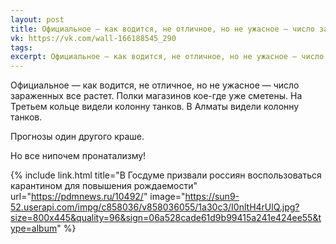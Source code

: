 ```yaml
---
layout: post
title: Официальное — как водится, не отличное, но не ужасное — число зараженных все растет
vk: https://vk.com/wall-166188545_290
tags: 
excerpt: Официальное — как водится, не отличное, но не ужасное — число зараженных все растет. Полки магазинов кое-где уже сметены. На Третьем кольце видели колонну танков. В Алматы видели колонну танков. ...
---
```

Официальное — как водится, не отличное, но не ужасное — число зараженных все растет. Полки магазинов кое-где уже сметены. На Третьем кольце видели колонну танков. В Алматы видели колонну танков. 

Прогнозы один другого краше. 

Но все нипочем пронатализму!

{% include link.html title="В Госдуме призвали россиян воспользоваться карантином для повышения рождаемости" url="https://pdmnews.ru/10492/" image="https://sun9-52.userapi.com/impg/c858036/v858036055/1a30c3/I0nltH4rUlQ.jpg?size=800x445&quality=96&sign=06a528cade61d9b99415a241e424ee55&type=album" %}